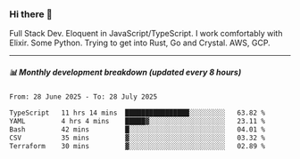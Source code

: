 ### Hi there 👋

Full Stack Dev. Eloquent in JavaScript/TypeScript. I work comfortably with Elixir. Some Python. Trying to get into Rust, Go and Crystal. AWS, GCP.

***

##### 📊 Monthly development breakdown (updated every 8 hours)

<!--START_SECTION:waka-->

```txt
From: 28 June 2025 - To: 28 July 2025

TypeScript   11 hrs 14 mins  ████████████████░░░░░░░░░   63.82 %
YAML         4 hrs 4 mins    █████▓░░░░░░░░░░░░░░░░░░░   23.11 %
Bash         42 mins         █░░░░░░░░░░░░░░░░░░░░░░░░   04.01 %
CSV          35 mins         ▓░░░░░░░░░░░░░░░░░░░░░░░░   03.32 %
Terraform    30 mins         ▓░░░░░░░░░░░░░░░░░░░░░░░░   02.89 %
```

<!--END_SECTION:waka-->
